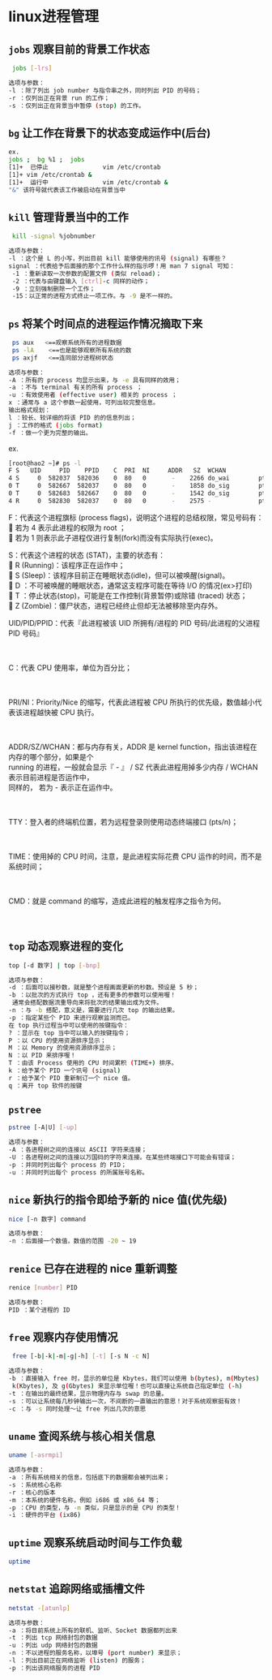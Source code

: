 # linux进程管理

## `jobs` 观察目前的背景工作状态
````bash
 jobs [-lrs]

选项与参数：
-l ：除了列出 job number 与指令串之外，同时列出 PID 的号码；
-r ：仅列出正在背景 run 的工作；
-s ：仅列出正在背景当中暂停 (stop) 的工作。
````

## `bg`   让工作在背景下的状态变成运作中(后台)
````bash
ex.
jobs ;  bg %1 ;  jobs
[1]+  已停止               vim /etc/crontab
[1]+ vim /etc/crontab &
[1]+  运行中               vim /etc/crontab &
"&" 该符号就代表该工作被启动在背景当中
````
## `kill`  管理背景当中的工作
````bash
 kill -signal %jobnumber

选项与参数：
-l ：这个是 L 的小写，列出目前 kill 能够使用的讯号 (signal) 有哪些？
signal ：代表给予后面接的那个工作什么样的指示啰！用 man 7 signal 可知：
 -1 ：重新读取一次参数的配置文件 (类似 reload)；
 -2 ：代表与由键盘输入 [ctrl]-c 同样的动作；
 -9 ：立刻强制删除一个工作；
 -15：以正常的进程方式终止一项工作。与 -9 是不一样的。
````

## `ps`  将某个时间点的进程运作情况摘取下来
````bash
 ps aux   <==观察系统所有的进程数据
 ps -lA    <==也是能够观察所有系统的数
 ps axjf   <==连同部分进程树状态

选项与参数：
-A ：所有的 process 均显示出来，与 -e 具有同样的效用；
-a ：不与 terminal 有关的所有 process ；
-u ：有效使用者 (effective user) 相关的 process ；
x ：通常与 a 这个参数一起使用，可列出较完整信息。
输出格式规划：
l ：较长、较详细的将该 PID 的的信息列出；
j ：工作的格式 (jobs format)
-f ：做一个更为完整的输出。
````
ex.
````bash
[root@hao2 ~]# ps -l
F S   UID     PID    PPID    C  PRI  NI     ADDR   SZ  WCHAN           TTY          TIME        CMD
4 S     0  582037  582036    0  80   0       -    2266 do_wai        pts/0     00:00:00    bash
0 T     0  582667  582037    0  80   0       -    1858 do_sig        pts/0     00:00:00     man
0 T     0  582683  582667    0  80   0       -    1542 do_sig        pts/0     00:00:00     less
4 R     0  582830  582037    0  80   0       -    2575 -             pts/0     00:00:00      ps
````
F：代表这个进程旗标 (process flags)，说明这个进程的总结权限，常见号码有：<br/>
      若为 4 表示此进程的权限为 root ；<br/>
      若为 1 则表示此子进程仅进行复制(fork)而没有实际执行(exec)。<br/>


S：代表这个进程的状态 (STAT)，主要的状态有：<br/>
      R (Running)：该程序正在运作中；<br/>
      S (Sleep)：该程序目前正在睡眠状态(idle)，但可以被唤醒(signal)。<br/>
      D ：不可被唤醒的睡眠状态，通常这支程序可能在等待 I/O 的情况(ex>打印)<br/>
      T ：停止状态(stop)，可能是在工作控制(背景暂停)或除错 (traced) 状态；<br/>
      Z (Zombie)：僵尸状态，进程已经终止但却无法被移除至内存外。<br/>


UID/PID/PPID：代表『此进程被该 UID 所拥有/进程的 PID 号码/此进程的父进程 PID 号码』<br/><br/><br/>


C：代表 CPU 使用率，单位为百分比；<br/><br/><br/>
 
PRI/NI：Priority/Nice 的缩写，代表此进程被 CPU 所执行的优先级，数值越小代表该进程越快被 CPU 执行。<br/><br/><br/>


ADDR/SZ/WCHAN：都与内存有关，ADDR 是 kernel function，指出该进程在内存的哪个部分，如果是个<br/>
running 的进程，一般就会显示『 - 』 / SZ 代表此进程用掉多少内存 / WCHAN 表示目前进程是否运作中，<br/>
同样的， 若为 - 表示正在运作中。<br/><br/><br/>


TTY：登入者的终端机位置，若为远程登录则使用动态终端接口 (pts/n)；<br/><br/><br/>


TIME：使用掉的 CPU 时间，注意，是此进程实际花费 CPU 运作的时间，而不是系统时间；<br/><br/><br/>


CMD：就是 command 的缩写，造成此进程的触发程序之指令为何。<br/><br/><br/>



##  `top` 动态观察进程的变化
````bash
top [-d 数字] | top [-bnp]

选项与参数：
-d ：后面可以接秒数，就是整个进程画面更新的秒数。预设是 5 秒；
-b ：以批次的方式执行 top ，还有更多的参数可以使用喔！
 通常会搭配数据流重导向来将批次的结果输出成为文件。
-n ：与 -b 搭配，意义是，需要进行几次 top 的输出结果。
-p ：指定某些个 PID 来进行观察监测而已。
在 top 执行过程当中可以使用的按键指令：
? ：显示在 top 当中可以输入的按键指令；
P ：以 CPU 的使用资源排序显示；
M ：以 Memory 的使用资源排序显示；
N ：以 PID 来排序喔！
T ：由该 Process 使用的 CPU 时间累积 (TIME+) 排序。
k ：给予某个 PID 一个讯号 (signal)
r ：给予某个 PID 重新制订一个 nice 值。
q ：离开 top 软件的按键
````

## `pstree`
````bash
pstree [-A|U] [-up]

选项与参数：
-A ：各进程树之间的连接以 ASCII 字符来连接；
-U ：各进程树之间的连接以万国码的字符来连接。在某些终端接口下可能会有错误；
-p ：并同时列出每个 process 的 PID；
-u ：并同时列出每个 process 的所属账号名称。
````


## `nice`  新执行的指令即给予新的 nice 值(优先级)
````bash
nice [-n 数字] command

选项与参数：
-n ：后面接一个数值，数值的范围 -20 ~ 19

````

## `renice` 已存在进程的 nice 重新调整
````bash
renice [number] PID

选项与参数：
PID ：某个进程的 ID 
````

## `free`  观察内存使用情况
````bash
 free [-b|-k|-m|-g|-h] [-t] [-s N -c N]

选项与参数：
-b ：直接输入 free 时，显示的单位是 Kbytes，我们可以使用 b(bytes), m(Mbytes)
 k(Kbytes), 及 g(Gbytes) 来显示单位喔！也可以直接让系统自己指定单位 (-h)
-t ：在输出的最终结果，显示物理内存与 swap 的总量。
-s ：可以让系统每几秒钟输出一次，不间断的一直输出的意思！对于系统观察挺有效！
-c ：与 -s 同时处理～让 free 列出几次的意思
````

## `uname`  查阅系统与核心相关信息
````bash
uname [-asrmpi]

选项与参数：
-a ：所有系统相关的信息，包括底下的数据都会被列出来；
-s ：系统核心名称
-r ：核心的版本
-m ：本系统的硬件名称，例如 i686 或 x86_64 等；
-p ：CPU 的类型，与 -m 类似，只是显示的是 CPU 的类型！
-i ：硬件的平台 (ix86)
````


## `uptime`  观察系统启动时间与工作负载
````bash
uptime
````

## `netstat` 追踪网络或插槽文件
````bash
netstat -[atunlp]

选项与参数：
-a ：将目前系统上所有的联机、监听、Socket 数据都列出来
-t ：列出 tcp 网络封包的数据
-u ：列出 udp 网络封包的数据
-n ：不以进程的服务名称，以埠号 (port number) 来显示；
-l ：列出目前正在网络监听 (listen) 的服务；
-p ：列出该网络服务的进程 PID
````

